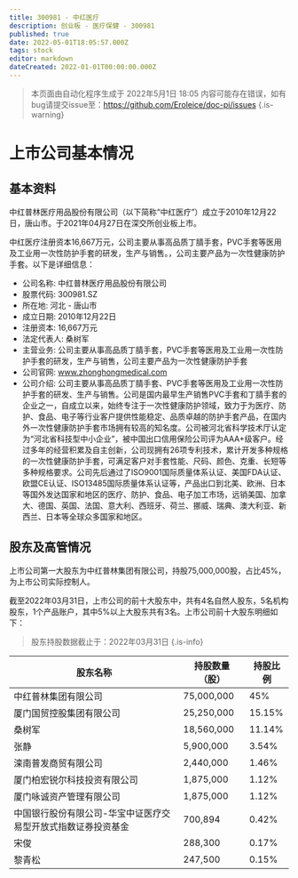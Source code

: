 ```yaml
---
title: 300981 - 中红医疗
description: 创业板 - 医疗保健 - 300981
published: true
date: 2022-05-01T18:05:57.000Z
tags: stock
editor: markdown
dateCreated: 2022-01-01T00:00:00.000Z
---
```


> 本页面由自动化程序生成于 2022年5月1日 18:05
> 内容可能存在错误，如有bug请提交issue至：https://github.com/Eroleice/doc-pi/issues
{.is-warning}

# 上市公司基本情况

## 基本资料

中红普林医疗用品股份有限公司（以下简称“中红医疗”）成立于2010年12月22日，唐山市。于2021年04月27日在深交所创业板上市。

中红医疗注册资本16,667万元，公司主要从事高品质丁腈手套，PVC手套等医用及工业用一次性防护手套的研发，生产与销售。，公司主要产品为一次性健康防护手套。以下是详细信息：

- 公司名称: 中红普林医疗用品股份有限公司
- 股票代码: 300981.SZ
- 所在地: 河北 - 唐山市
- 成立日期: 2010年12月22日
- 注册资本: 16,667万元
- 法定代表人: 桑树军
- 主营业务: 公司主要从事高品质丁腈手套，PVC手套等医用及工业用一次性防护手套的研发，生产与销售，公司主要产品为一次性健康防护手套
- 公司官网: www.zhonghongmedical.com
- 公司介绍: 公司主要从事高品质丁腈手套、PVC手套等医用及工业用一次性防护手套的研发、生产与销售。公司是国内最早生产销售PVC手套和丁腈手套的企业之一，自成立以来，始终专注于一次性健康防护领域，致力于为医疗、防护、食品、电子等行业客户提供性能稳定、品质卓越的防护手套产品，在国内外一次性健康防护手套市场拥有较高的知名度。公司被河北省科学技术厅认定为“河北省科技型中小企业”，被中国出口信用保险公司评为AAA+级客户。经过多年的经营积累及自主创新，公司现拥有26项专利技术，累计开发多种规格的一次性健康防护手套，可满足客户对手套性能、尺码、颜色、克重、长短等多种规格要求。公司先后通过了ISO9001国际质量体系认证、美国FDA认证、欧盟CE认证、ISO13485国际质量体系认证等，产品出口到北美、欧洲、日本等国外发达国家和地区的医疗、防护、食品、电子加工市场，远销美国、加拿大、德国、英国、法国、意大利、西班牙、荷兰、挪威、瑞典、澳大利亚、新西兰、日本等全球众多国家和地区。


## 股东及高管情况

上市公司第一大股东为中红普林集团有限公司，持股75,000,000股，占比45%，为上市公司实际控制人。

截至2022年03月31日，上市公司的前十大股东中，共有4名自然人股东，5名机构股东，1个产品账户，其中5%以上大股东共有3名。上市公司前十大股东明细如下：

> 股东持股数据截止于：2022年03月31日
{.is-info}

| 股东名称 | 持股数量（股） | 持股比例 |
| --- | --- | --- |
| 中红普林集团有限公司 | 75,000,000 | 45% |
| 厦门国贸控股集团有限公司 | 25,250,000 | 15.15% |
| 桑树军 | 18,560,000 | 11.14% |
| 张静 | 5,900,000 | 3.54% |
| 滦南普发商贸有限公司 | 2,440,000 | 1.46% |
| 厦门柏宏锐尔科技投资有限公司 | 1,875,000 | 1.12% |
| 厦门咏诚资产管理有限公司 | 1,875,000 | 1.12% |
| 中国银行股份有限公司-华宝中证医疗交易型开放式指数证券投资基金 | 700,894 | 0.42% |
| 宋俊 | 288,300 | 0.17% |
| 黎青松 | 247,500 | 0.15% |




